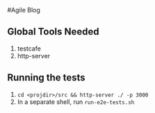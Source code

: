 #Agile Blog

## Global Tools Needed
1. testcafe
2. http-server

## Running the tests

1. `cd <projdir>/src && http-server ./ -p 3000`
2. In a separate shell, run `run-e2e-tests.sh`

